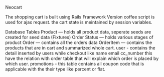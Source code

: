 Neocart

The shopping cart is built using Rails Framework Version <Version Here>
coffee script is used for ajax request.
the cart state is meintained by session variables.

Database Tables
Product — holds all product data, seperate seeds are created for seed data (Fixtures)
Order Status — holds various stages of product 
Order — contains all the orders data
OrderItem — contains the products that are in cart and summarized whole cart.
user -  contains the detail inserted by users while checkout like name email cc_number this have the relation with order table that will explain which order is placed by which user.
promotions - this table contains all coupon code that is applicable with the their type like percent or flat.

